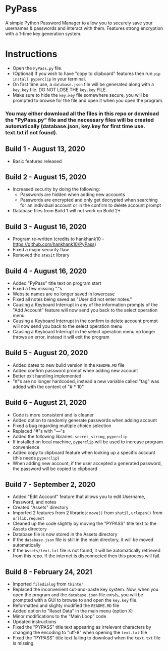 # PyPass
A simple Python Password Manager to allow you to securely save your usernames & passwords and interact with them. Features strong encryption with a 1-time key generation system.

# Instructions
  * Open the `PyPass.py` file.
  * (Optional) If you wish to have "copy to clipboard" features then run `pip install pyperclip` in your terminal.
  * On first time use, a `database.json` file will be generated along with a `key.key` file. DO NOT LOSE THE `key.key` FILE.
  * Make sure to hide the `key.key` file somewhere secure, you will be prompted to browse for the file and open it when you open the program.

### You may either download all the files in this repo or download the "PyPass.py" file and the necessary files will be created automatically (database.json, key.key for first time use. text.txt if not found).

## Build 1 - August 13, 2020
  * Basic features released

## Build 2 - August 15, 2020
  * Increased security by doing the following:
    - Passwords are hidden when adding new accounts
    - Passwords are encrypted and only get decrypted when searching for an individual account or in the confirm to delete account prompt
  * Database files from Build 1 will not work on Build 2+
 
 ## Build 3 - August 16, 2020
  * Program re-written (credits to hankhank10 - https://github.com/hankhank10/PyPass)
  * Fixed a major security flaw
  * Removed the `atexit` library
 
 ## Build 4 - August 16, 2020
  * Added "PyPass" title text on program start
  * Fixed a few missing "."s
  * Website names are no longer saved in lowercase
  * Fixed all notes being saved as "User did not enter notes."
  * Causing a Keyboard Interrupt in any of the information prompts of the "Add Account" feature will now send you back to the select operation menu
  * Causing a Keyboard Interrupt in the confirm to delete account prompt will now send you back to the select operation menu
  * Causing a Keyboard Interrupt in the select operation menu no longer throws an error, instead it will exit the program

## Build 5 - August 20, 2020
  * Added dates to new build version in the `README.MD` file
  * Added confirm password prompt when adding new account
  * Better exit handling implemented
  * "#"s are no longer hardcoded, instead a new variable called "tag" was added with the content of "# * 10"

## Build 6 - August 21, 2020
  * Code is more consistent and is cleaner
  * Added option to randomly generate passwords when adding account
  * Fixed a bug regarding multiple choice selection
  * Replaced "#"s with "—"s
  * Added the following libraries: `secret`, `string`, `pyperclip`
  * If installed on local machine, `pyperclip` will be used to increase program convenience
  * Added copy to clipboard feature when looking up a specific account (this needs `pyperclip`)
  * When adding new account, if the user accepted a generated password, the password will be copied to clipboard

## Build 7 - September 2, 2020
  * Added "Edit Account" feature that allows you to edit Username, Password, and notes
  * Created "Assets" directory
  * Imported 2 features from 2 libraries: `move()` from `shutil`, `urlopen()` from `urllib.request`
  * Cleaned up the code slightly by moving the "PYPASS" title text to the Assets directory
  * Database file is now stored in the Assets directory
  * If the `database.json` file is still in the main directory, it will be moved automatically
  * If the `Assets/text.txt` file is not found, it will be automatically retrieved from this repo. If the internet is disconnected then this process will fail.

## Build 8 - February 24, 2021
  * Imported `filedialog` from `tkinter`
  * Replaced the inconvenient cut-and-paste key system. Now, when you open the program and the `database.json` file exists, you will be prompted with a GUI to browse to and open     the `key.key` file.
  * Reformatted and slighty modified the `README.MD` file
  * Added option to "Reset Data" in the main menu (option X)
  * Minor modifications to the "Main Loop" code
  * Updated instructions
  * Fixed the "PYPASS" title text appearing as irrelevant characters by changing the encoding to "utf-8" when opening the `text.txt` file
  * Fixed the "PYPASS" title text failing to download when the `text.txt` file is missing
